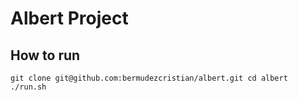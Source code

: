 # Albert Project

## How to run

`
git clone git@github.com:bermudezcristian/albert.git
cd albert
./run.sh
`
